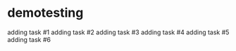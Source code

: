 # demotesting

adding task #1
adding task #2
adding task #3
adding task #4
adding task #5
adding task #6